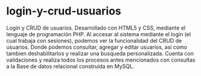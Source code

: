 # login-y-crud-usuarios
Login y CRUD de usuarios. Desarrollado con HTML5 y CSS, mediante el lenguaje de programación PHP.
Al accesar al sistema mediante el login (el cual trabaja con sesiones), podemos ver la funcionalidad del CRUD de usuarios.
Donde podemos consultar, agregar y editar usuarios, asi como tambien deshabilitarlos y realizar una busqueda personalizada.
Cuenta con validaciones y realiza todos los procesos antes mencionados con consultas a la Base de datos relacional construida en MySQL. 
